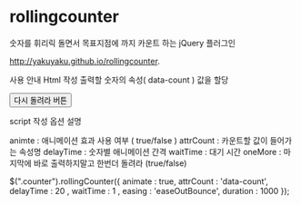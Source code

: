 rollingcounter
==============

숫자를 휘리릭 돌면서 목표지점에 까지  카운트 하는 jQuery 플러그인 

http://yakuyaku.github.io/rollingcounter.



사용 안내
Html 작성
출력할 숫자의 속성( data-count ) 값을 할당


<div class="counter" data-count="12312312"></div>
<button id="oneMore"> 다시 돌려라  버튼 </button>
<div class="counter" data-count="9871"></div>
<div class="counter" data-count="51513"></div>

script 작성
옵션 설명

animte : 애니메이션 효과 사용 여부 ( true/false )
attrCount : 카운트할 값이 들어가는 속성명
delayTime : 숫자별 애니메이션 간격
waitTime : 대기 시간
oneMore : 마지막에 바로 출력하지말고 한번더 돌려라 (true/false)

$(".counter").rollingCounter({
    animate : true,
    attrCount : 'data-count',
    delayTime : 20 ,
    waitTime : 1 ,
    easing : 'easeOutBounce',
    duration : 1000
});
